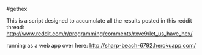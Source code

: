 #gethex

This is a script designed to accumulate all the results posted in this reddit thread:
http://www.reddit.com/r/programming/comments/rxve9/let_us_have_hex/

running as a web app over here:
http://sharp-beach-6792.herokuapp.com/
